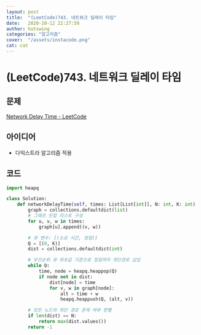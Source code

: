 ```yaml
---
layout: post
title:  "(LeetCode)743. 네트워크 딜레이 타임"
date:   2020-10-12 22:27:59
author: hutswing
categories: "알고리즘"
cover:  "/assets/instacode.png"
cat: cat
---
```


# (LeetCode)743. 네트워크 딜레이 타임

## 문제

[Network Delay Time - LeetCode](https://leetcode.com/problems/network-delay-time/)

## 아이디어

- 다익스트라 알고리즘 적용

## 코드

```python
import heapq

class Solution:
    def networkDelayTime(self, times: List[List[int]], N: int, K: int) -> int:
        graph = collections.defaultdict(list)
        # 그래프 인접 리스트 구성
        for u, v, w in times:
            graph[u].append((v, w))

        # 큐 변수: [(소요 시간, 정점)]
        Q = [(0, K)]
        dist = collections.defaultdict(int)

        # 우선순위 큐 최솟값 기준으로 정점까지 최단경로 삽입
        while Q:
            time, node = heapq.heappop(Q)
            if node not in dist:
                dist[node] = time
                for v, w in graph[node]:
                    alt = time + w
                    heapq.heappush(Q, (alt, v))

        # 모든 노드의 최단 경로 존재 여부 판별
        if len(dist) == N:
            return max(dist.values())
        return -1
```
